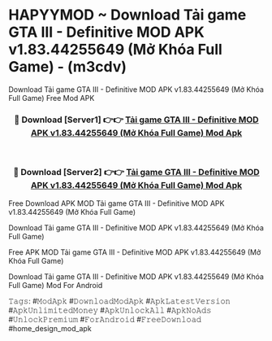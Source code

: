 # HAPYYMOD ~ Download Tải game GTA III - Definitive MOD APK v1.83.44255649 (Mở Khóa Full Game) - (m3cdv)
Download Tải game GTA III - Definitive MOD APK v1.83.44255649 (Mở Khóa Full Game) Free Mod APK

<div align="center">
<h3>🔴 Download [Server1] 👉👉 <a href="https://apk-comot.site?title=Tải_game_GTA_III_-_Definitive_MOD_APK_v1.83.44255649_(Mở_Khóa_Full_Game)">Tải game GTA III - Definitive MOD APK v1.83.44255649 (Mở Khóa Full Game) Mod Apk</a></h3><br>

<h3>🔴 Download [Server2] 👉👉 <a href="https://apk-comot.site?title=Tải_game_GTA_III_-_Definitive_MOD_APK_v1.83.44255649_(Mở_Khóa_Full_Game)">Tải game GTA III - Definitive MOD APK v1.83.44255649 (Mở Khóa Full Game) Mod Apk</a></h3>
</div>


Free Download APK MOD Tải game GTA III - Definitive MOD APK v1.83.44255649 (Mở Khóa Full Game)

Download Tải game GTA III - Definitive MOD APK v1.83.44255649 (Mở Khóa Full Game) 

Free APK MOD Tải game GTA III - Definitive MOD APK v1.83.44255649 (Mở Khóa Full Game) 

Download Tải game GTA III - Definitive MOD APK v1.83.44255649 (Mở Khóa Full Game) Mod For Android

𝚃𝚊𝚐𝚜: #𝙼𝚘𝚍𝙰𝚙𝚔 #𝙳𝚘𝚠𝚗𝚕𝚘𝚊𝚍𝙼𝚘𝚍𝙰𝚙𝚔 #𝙰𝚙𝚔𝙻𝚊𝚝𝚎𝚜𝚝𝚅𝚎𝚛𝚜𝚒𝚘𝚗 #𝙰𝚙𝚔𝚄𝚗𝚕𝚒𝚖𝚒𝚝𝚎𝚍𝙼𝚘𝚗𝚎𝚢 #𝙰𝚙𝚔𝚄𝚗𝚕𝚘𝚌𝚔𝙰𝚕𝚕 #𝙰𝚙𝚔𝙽𝚘𝙰𝚍𝚜 #𝚄𝚗𝚕𝚘𝚌𝚔𝙿𝚛𝚎𝚖𝚒𝚞𝚖 #𝙵𝚘𝚛𝙰𝚗𝚍𝚛𝚘𝚒𝚍 #𝙵𝚛𝚎𝚎𝙳𝚘𝚠𝚗𝚕𝚘𝚊𝚍 #home_design_mod_apk